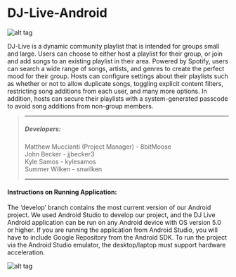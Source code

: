 # DJ-Live-Android
![alt tag](https://github.com/sumswilken/DJ-Live_Android/blob/master/app/src/main/res/drawable-xxxhdpi/ic_launcher.png)

DJ-Live is a dynamic community playlist that is intended for groups small and large. Users can choose to either host a playlist for their group, or join and add songs to an existing playlist in their area. Powered by Spotify, users can search a wide range of songs, artists, and genres to create the perfect mood for their group. Hosts can configure settings about their playlists such as whether or not to allow duplicate songs, toggling explicit content filters, restricting song additions from each user, and many more options. In addition, hosts can secure their playlists with a system-generated passcode to avoid song additions from non-group members.  


>---
> ##### Developers:
> Matthew Muccianti (Project Manager) - 8bitMoose<br/>
> John Becker                         - jjbecker3<br/>
> Kyle Samos                          - kylesamos<br/>
> Summer Wilken                       - snwilken<br/>
>
>---

#### Instructions on Running Application: 
The ‘develop’ branch contains the most current version of our Android project. We used Android Studio to develop our project, and the DJ Live Android application can be run on any Android device with OS version 5.0 or higher. If you are running the application from Android Studio, you will have to include Google Repository from the Android SDK. To run the project via the Android Studio emulator, the desktop/laptop must support hardware acceleration.

![alt tag](https://github.com/sumswilken/DJ-Live_Android/blob/master/soundandcolor.gif)
